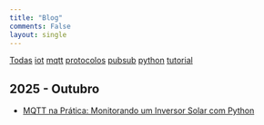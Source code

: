 ```yaml
---
title: "Blog"
comments: False
layout: single
---
```


<a href="/" class="tag">Todas</a> <a href="/tags/iot" class="tag active">iot</a> <a href="/tags/mqtt" class="tag">mqtt</a> <a href="/tags/protocolos" class="tag">protocolos</a> <a href="/tags/pubsub" class="tag">pubsub</a> <a href="/tags/python" class="tag">python</a> <a href="/tags/tutorial" class="tag">tutorial</a>

## 2025 - Outubro

- [MQTT na Prática: Monitorando um Inversor Solar com Python](/2025/10/27/mqtt-na-pr-tica--monitorando-um-inversor-solar-com-python/)

